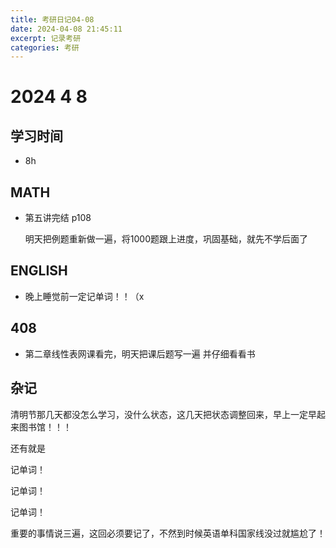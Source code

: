 ```yaml
---
title: 考研日记04-08
date: 2024-04-08 21:45:11
excerpt: 记录考研
categories: 考研
---
```

# 2024 4 8

## 学习时间

- 8h

## MATH

- 第五讲完结 p108

  明天把例题重新做一遍，将1000题跟上进度，巩固基础，就先不学后面了

  

## ENGLISH

- 晚上睡觉前一定记单词！！（x

## 408

- 第二章线性表网课看完，明天把课后题写一遍 并仔细看看书



## 杂记

清明节那几天都没怎么学习，没什么状态，这几天把状态调整回来，早上一定早起来图书馆！！！

还有就是

记单词！

记单词！

记单词！

重要的事情说三遍，这回必须要记了，不然到时候英语单科国家线没过就尴尬了！

